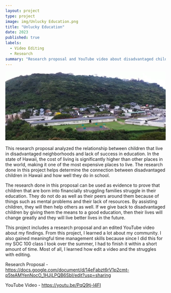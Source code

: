 ```yaml
---
layout: project
type: project
image: img/Unlucky Education.png
title: "Unlucky Education"
date: 2023
published: true
labels:
  - Video Editing
  - Research
summary: "Research proposal and YouTube video about disadvantaged children"
---
```

<img class="img-fluid" src="palolo.png">

This research proposal analyzed the relationship between children that live in disadvantaged neighborhoods and lack of success in education. In the state of Hawaii, the cost of living is significantly higher than other places in the world, making it one of the most expensive places to live. The research done in this project helps determine the connection between disadvantaged children in Hawaii and how well they do in school. 

The research done in this proposal can be used as evidence to prove that children that are born into financially struggling families struggle in their education. They do not do as well as their peers around them because of things such as mental problems and their lack of resources. By assisting children, they will then help others as well. If we give back to disadvantaged children by giving them the means to a good education, then their lives will change greatly and they will live better lives in the future. 

This project includes a research proposal and an edited YouTube video about my findings. From this project, I learned a lot about my community. I also gained meaningful time management skills because since I did this for my SOC 100 class I took over the summer, I had to finish it within a short amount of time. Most of all, I learned how edit a video and the struggles with editing. 

Research Proposal - https://docs.google.com/document/d/14eFabzt6rV1p2cmt-p5teAMYenNocO_1HJjLPQB6SbI/edit?usp=sharing 

YouTube Video - https://youtu.be/PqQ9tj-l4FI 

